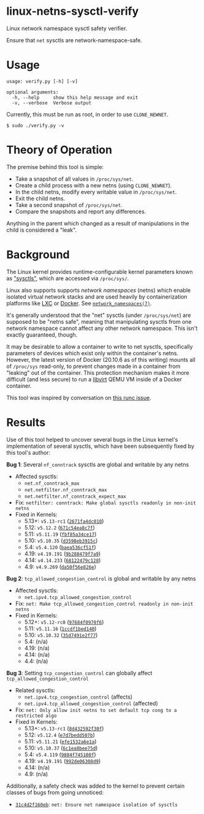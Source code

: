 linux-netns-sysctl-verify
=========================
Linux network namespace sysctl safety verifier.

Ensure that `net` sysctls are network-namespace-safe.

# Usage

```
usage: verify.py [-h] [-v]

optional arguments:
  -h, --help     show this help message and exit
  -v, --verbose  Verbose output
```

Currently, this must be run as root, in order to use `CLONE_NEWNET`.

```
$ sudo ./verify.py -v
```

# Theory of Operation
The premise behind this tool is simple:
- Take a snapshot of all values in `/proc/sys/net`.
- Create a child process with a new netns (using `CLONE_NEWNET`).
- In the child netns, modify every writable value in `/proc/sys/net`.
- Exit the child netns.
- Take a second snapshot of `/proc/sys/net`.
- Compare the snapshots and report any differences.

Anything in the parent which changed as a result of manipulations in the child
is considered a "leak".


# Background
The Linux kernel provides runtime-configurable kernel parameters known as
["sysctls"][sysctl], which are accessed via `/proc/sys/`.

Linux also supports supports *network namespaces* (netns) which enable isolated
virtual network stacks and are used heavily by containerization platforms like
[LXC] or [Docker]. See [`network_namespaces(7)`][network_namespaces].

It's generally understood that the "net" sysctls (under `/proc/sys/net`) are
supposed to be "netns safe", meaning that manipulating sysctls from one network
namespace cannot affect any other network namespace. This isn't exactly
guaranteed, though.

It may be desirable to allow a container to write to net sysctls, specifically
parameters of devices which exist only within the container's netns.  However,
the latest version of Docker (20.10.6 as of this writing) mounts all of
`/proc/sys` read-only, to prevent changes made in a container from "leaking"
out of the container. This protection mechanism makes it more difficult (and
less secure) to run a [libvirt] QEMU VM inside of a Docker container.

This tool was inspired by conversation on [this runc issue][runc_2826].

# Results
Use of this tool helped to uncover several bugs in the Linux kernel's
implementation of several sysctls, which have been subsequently fixed by this
tool's author:

**Bug 1**: Several `nf_conntrack` sysctls are global and writable by any netns
- Affected sysctls:
  - `net.nf_conntrack_max`
  - `net.netfilter.nf_conntrack_max`
  - `net.netfilter.nf_conntrack_expect_max`
- Fix: `netfilter: conntrack: Make global sysctls readonly in non-init netns`
- Fixed in Kernels:
  - 5.13+: `v5.13-rc1` ([`2671fa4dc010`](https://github.com/gregkh/linux/commit/2671fa4dc010))
  - 5.12: `v5.12.2` ([`671c54ea8c7f`](https://github.com/gregkh/linux/commit/671c54ea8c7f))
  - 5.11: `v5.11.19` ([`fbf85a34ce17`](https://github.com/gregkh/linux/commit/fbf85a34ce17))
  - 5.10: `v5.10.35` ([`d3598eb3915c`](https://github.com/gregkh/linux/commit/d3598eb3915c))
  - 5.4: `v5.4.120` ([`baea536cf51f`](https://github.com/gregkh/linux/commit/baea536cf51f))
  - 4.19: `v4.19.191` ([`9b288479f7a9`](https://github.com/gregkh/linux/commit/9b288479f7a9))
  - 4.14: `v4.14.233` ([`68122479c128`](https://github.com/gregkh/linux/commit/68122479c128))
  - 4.9: `v4.9.269` ([`da50f56e826e`](https://github.com/gregkh/linux/commit/da50f56e826e))

**Bug 2**: `tcp_allowed_congestion_control` is global and writable by any netns
- Affected sysctls:
  - `net.ipv4.tcp_allowed_congestion_control`
- Fix: `net: Make tcp_allowed_congestion_control readonly in non-init netns`
- Fixed in Kernels:
  - 5.12+: `v5.12-rc8` ([`97684f0970f6`](https://github.com/gregkh/linux/commit/97684f0970f6))
  - 5.11: `v5.11.16` ([`1ccdf1bed140`](https://github.com/gregkh/linux/commit/1ccdf1bed140))
  - 5.10: `v5.10.32` ([`35d7491e2f77`](https://github.com/gregkh/linux/commit/35d7491e2f77))
  - 5.4: (n/a)
  - 4.19: (n/a)
  - 4.14: (n/a)
  - 4.4: (n/a)

**Bug 3**: Setting `tcp_congestion_control` can globally affect `tcp_allowed_congestion_control`
- Related sysctls:
  - `net.ipv4.tcp_congestion_control` (affects)
  - `net.ipv4.tcp_allowed_congestion_control` (affected)
- Fix: `net: Only allow init netns to set default tcp cong to a restricted algo`
- Fixed in Kernels:
  - 5.13+: `v5.13-rc1` ([`8d432592f30f`](https://github.com/gregkh/linux/commit/8d432592f30f))
  - 5.12: `v5.12.4` ([`e7d7bedd507b`](https://github.com/gregkh/linux/commit/e7d7bedd507b))
  - 5.11: `v5.11.21` ([`efe1532a6e1a`](https://github.com/gregkh/linux/commit/efe1532a6e1a))
  - 5.10: `v5.10.37` ([`6c1ea8bee75d`](https://github.com/gregkh/linux/commit/6c1ea8bee75d))
  - 5.4: `v5.4.119` ([`9884f745108f`](https://github.com/gregkh/linux/commit/9884f745108f))
  - 4.19: `v4.19.191` ([`992de06308d9`](https://github.com/gregkh/linux/commit/992de06308d9))
  - 4.14: (n/a)
  - 4.9: (n/a)


Additionally, a safety check was added to the kernel to prevent
certain classes of bugs from going unnoticed:

- [`31c4d2f160eb`](https://github.com/gregkh/linux/commit/31c4d2f160eb):
  `net: Ensure net namespace isolation of sysctls`


[sysctl]: https://man7.org/linux/man-pages/man8/sysctl.8.html
[network_namespaces]: https://man7.org/linux/man-pages/man7/network_namespaces.7.html
[LXC]: https://linuxcontainers.org/
[Docker]: https://docs.docker.com/get-started/overview/
[libvirt]: https://libvirt.org/
[runc_2826]: https://github.com/opencontainers/runc/issues/2826
